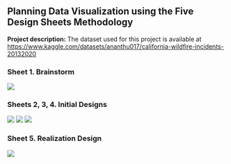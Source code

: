 ## Planning Data Visualization using the Five Design Sheets Methodology

**Project description:**
The dataset used for this project is available at <https://www.kaggle.com/datasets/ananthu017/california-wildfire-incidents-20132020>

### Sheet 1. Brainstorm 

<img src="images/IMG_0764.png"/>

### Sheets 2, 3, 4. Initial Designs

<img src="images/IMG_0766.png"/>
<img src="images/IMG_0769.png"/>
<img src="images/IMG_0773.png"/>

### Sheet 5. Realization Design

<img src="images/IMG_0774.png"/>

